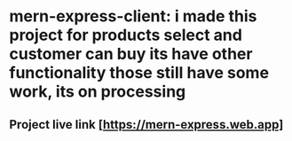 # mern-express-client: i made this project for products select and customer can  buy its have other functionality those still have some work, its on processing
## Project live link [https://mern-express.web.app]
